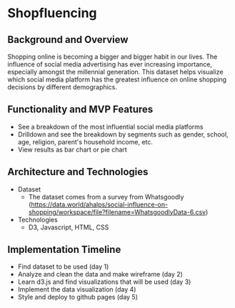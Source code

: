 # Shopfluencing

## Background and Overview
Shopping online is becoming a bigger and bigger habit in our lives. The influence of social media advertising has ever increasing importance, especially amongst the millennial generation. 
This dataset helps visualize which social media platform has the greatest influence on online shopping decisions by different demographics. 

## Functionality and MVP Features
* See a breakdown of the most influential social media platforms 
* Drilldown and see the breakdown by segments such as gender, school, age, religion, parent's household income, etc.
* View results as bar chart or pie chart
 
## Architecture and Technologies
* Dataset
  * The dataset comes from a survey from Whatsgoodly (https://data.world/ahalps/social-influence-on-shopping/workspace/file?filename=WhatsgoodlyData-6.csv)
* Technologies
  * D3, Javascript, HTML, CSS
    
## Implementation Timeline
* Find dataset to be used (day 1)
* Analyze and clean the data and make wireframe (day 2)
* Learn d3.js and find visualizations that will be used (day 3)
* Implement the data visualization (day 4)
* Style and deploy to github pages (day 5)
